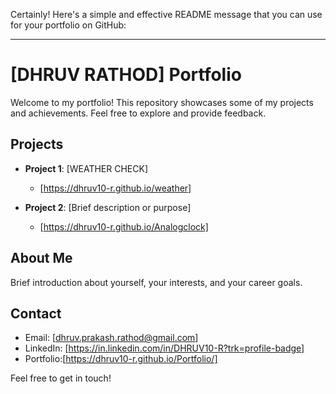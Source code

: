 Certainly! Here's a simple and effective README message that you can use for your portfolio on GitHub:

---

# [DHRUV RATHOD] Portfolio

Welcome to my portfolio! This repository showcases some of my projects and achievements. Feel free to explore and provide feedback.

## Projects

- **Project 1**: [WEATHER CHECK]
  - [https://dhruv10-r.github.io/weather]

- **Project 2**: [Brief description or purpose]
  - [https://dhruv10-r.github.io/Analogclock]

## About Me

Brief introduction about yourself, your interests, and your career goals.

## Contact

- Email: [dhruv.prakash.rathod@gmail.com]
- LinkedIn: [https://in.linkedin.com/in/DHRUV10-R?trk=profile-badge]
- Portfolio:[https://dhruv10-r.github.io/Portfolio/]

Feel free to get in touch!
